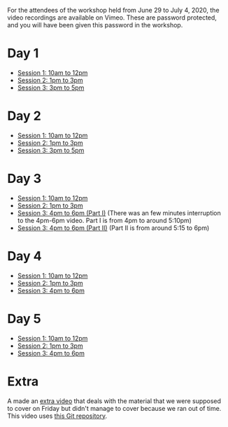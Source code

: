 For the attendees of the workshop held from June 29 to July 4, 2020, the video recordings are available on Vimeo.
These are password protected, and you will have been given this password in the workshop.

# Day 1

* [Session 1: 10am to 12pm](https://vimeo.com/433599868)
* [Session 2: 1pm to 3pm](https://vimeo.com/433654912)
* [Session 3: 3pm to 5pm](https://vimeo.com/433755499)

# Day 2

* [Session 1: 10am to 12pm](https://vimeo.com/433960367)
* [Session 2: 1pm to 3pm](https://vimeo.com/434021550)
* [Session 3: 3pm to 5pm](https://vimeo.com/434086610)

# Day 3

* [Session 1: 10am to 12pm](https://vimeo.com/434324573)
* [Session 2: 1pm to 3pm](https://vimeo.com/434380758)
* [Session 3: 4pm to 6pm (Part I)](https://vimeo.com/434439869) (There was an few minutes interruption to the 4pm-6pm video. Part I is from 4pm to around 5:10pm)
* [Session 3: 4pm to 6pm (Part II)](https://vimeo.com/434449611) (Part II is from around 5:15 to 6pm)
 
# Day 4

* [Session 1: 10am to 12pm](https://vimeo.com/434678768)
* [Session 2: 1pm to 3pm](https://vimeo.com/434738090)
* [Session 3: 4pm to 6pm](https://vimeo.com/434804366)

# Day 5

* [Session 1: 10am to 12pm](https://vimeo.com/435093451)
* [Session 2: 1pm to 3pm](https://vimeo.com/435095129)
* [Session 3: 4pm to 6pm](https://vimeo.com/435146107)

# Extra

A made an [extra video](https://vimeo.com/435354940) that deals with the material that we were supposed to cover on Friday but didn't manage to cover because we ran out of time.
This video uses [this Git repository](https://github.com/mark-andrews/repdemoproj).


